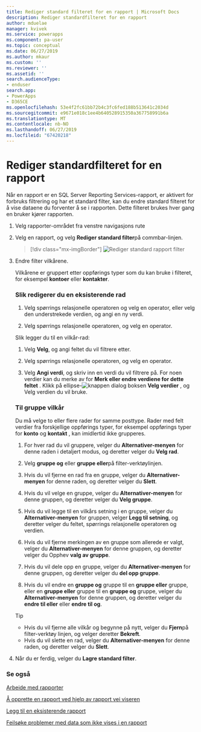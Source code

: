 ```yaml
---
title: Rediger standard filteret for en rapport | Microsoft Docs
description: Rediger standardfilteret for en rapport
author: mduelae
manager: kvivek
ms.service: powerapps
ms.component: pa-user
ms.topic: conceptual
ms.date: 06/27/2019
ms.author: mkaur
ms.custom: ''
ms.reviewer: ''
ms.assetid: ''
search.audienceType:
- enduser
search.app:
- PowerApps
- D365CE
ms.openlocfilehash: 53e4f2fc61bb72b4c3fc6fed188b513641c2034d
ms.sourcegitcommit: e9671e018c1ee4b640528915350a367758991b6a
ms.translationtype: MT
ms.contentlocale: nb-NO
ms.lasthandoff: 06/27/2019
ms.locfileid: "67420218"
---
```

# <a name="edit-the-default-filter-of-a-report"></a>Rediger standardfilteret for en rapport

Når en rapport er en SQL Server Reporting Services-rapport, er aktivert for forbruks filtrering og har et standard filter, kan du endre standard filteret for å vise dataene du forventer å se i rapporten. Dette filteret brukes hver gang en bruker kjører rapporten.

1. Velg rapporter-området fra venstre navigasjons rute
2. Velg en rapport, og velg **Rediger standard filter**på commbar-linjen.

     > [!div class="mx-imgBorder"]
     > ![Rediger standard rapport filter](media/edit_filter.png "Rediger standard rapport filter")
  
3. Endre filter vilkårene.  
  
   Vilkårene er gruppert etter oppførings typer som du kan bruke i filteret, for eksempel **kontoer** eller **kontakter**.  
  
   ### <a name="to-edit-an-existing-row"></a>Slik redigerer du en eksisterende rad
   1. Velg spørrings relasjonelle operatoren og velg en operator, eller velg den understrekede verdien, og angi en ny verdi.  
  
   2. Velg spørrings relasjonelle operatoren, og velg en operator.  
  
   Slik legger du til en vilkår-rad:  

   1.  Velg **Velg**, og angi feltet du vil filtrere etter.  

   2.  Velg spørrings relasjonelle operatoren, og velg en operator.  

   3.  Velg **Angi verdi**, og skriv inn en verdi du vil filtrere på. For noen verdier kan du merke av for **Merk eller endre verdiene for dette feltet** . Klikk på ellipse-![knappen](media/ellipsis-button.png " for å åpne") dialog boksen **Velg verdier** , og Velg verdien du vil bruke.  

   ### <a name="to-group-criteria"></a>Til gruppe vilkår
   Du må velge to eller flere rader for samme posttype. Rader med felt verdier fra forskjellige oppførings typer, for eksempel oppførings typer for **konto** og **kontakt** , kan imidlertid ikke grupperes.  

   1.  For hver rad du vil gruppere, velger du **Alternativer-menyen** for denne raden i detaljert modus, og deretter velger du **Velg rad**.  

   2.  Velg **gruppe og** eller **gruppe eller**på filter-verktøylinjen.  

   3.  Hvis du vil fjerne en rad fra en gruppe, velger du **Alternativer-menyen** for denne raden, og deretter velger du **Slett**.  

   4.  Hvis du vil velge en gruppe, velger du **Alternativer-menyen** for denne gruppen, og deretter velger du **Velg gruppe**.  

   5.  Hvis du vil legge til en vilkårs setning i en gruppe, velger du **Alternativer-menyen** for gruppen, velger **Legg til setning**, og deretter velger du feltet, spørrings relasjonelle operatoren og verdien.  

   6.  Hvis du vil fjerne merkingen av en gruppe som allerede er valgt, velger du **Alternativer-menyen** for denne gruppen, og deretter velger du Opphev **valg av gruppe**.  

   7.  Hvis du vil dele opp en gruppe, velger du **Alternativer-menyen** for denne gruppen, og deretter velger du **del opp gruppe**.  

   8.  Hvis du vil endre en **gruppe og** gruppe til en **gruppe eller** gruppe, eller en **gruppe eller** gruppe til en **gruppe og** gruppe, velger du **Alternativer-menyen** for denne gruppen, og deretter velger du **endre til eller** eller **endre til og**.  

   > [!TIP]
   > - Hvis du vil fjerne alle vilkår og begynne på nytt, velger du **Fjern**på filter-verktøy linjen, og velger deretter **Bekreft**.  
   > - Hvis du vil slette en rad, velger du **Alternativer-menyen** for denne raden, og deretter velger du **Slett**.  
  
4. Når du er ferdig, velger du **Lagre standard filter**.



### <a name="see-also"></a>Se også
[Arbeide med rapporter](work-with-reports.md) 

[Å opprette en rapport ved hjelp av rapport vei viseren](create-report-with-wizard.md)

[Legg til en eksisterende rapport](add-existing-report.md)

[Feilsøke problemer med data som ikke vises i en rapport](troubleshoot-reports.md)

